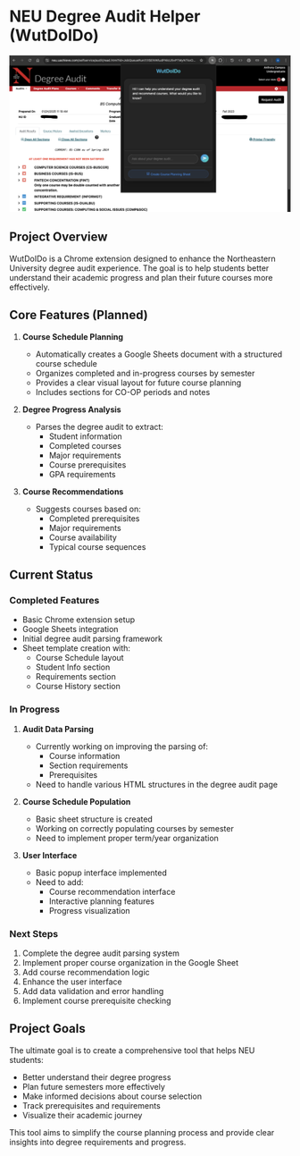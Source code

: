 # NEU Degree Audit Helper (WutDoIDo)

<p align="center">
  <img src="pic/wutdoido.png" alt="WutDoIDo" width="1000"/>
</p>

## Project Overview
WutDoIDo is a Chrome extension designed to enhance the Northeastern University degree audit experience. The goal is to help students better understand their academic progress and plan their future courses more effectively.

## Core Features (Planned)
1. **Course Schedule Planning**
   - Automatically creates a Google Sheets document with a structured course schedule
   - Organizes completed and in-progress courses by semester
   - Provides a clear visual layout for future course planning
   - Includes sections for CO-OP periods and notes

2. **Degree Progress Analysis**
   - Parses the degree audit to extract:
     - Student information
     - Completed courses
     - Major requirements
     - Course prerequisites
     - GPA requirements

3. **Course Recommendations**
   - Suggests courses based on:
     - Completed prerequisites
     - Major requirements
     - Course availability
     - Typical course sequences

## Current Status

### Completed Features
- Basic Chrome extension setup
- Google Sheets integration
- Initial degree audit parsing framework
- Sheet template creation with:
  - Course Schedule layout
  - Student Info section
  - Requirements section
  - Course History section

### In Progress
1. **Audit Data Parsing**
   - Currently working on improving the parsing of:
     - Course information
     - Section requirements
     - Prerequisites
   - Need to handle various HTML structures in the degree audit page

2. **Course Schedule Population**
   - Basic sheet structure is created
   - Working on correctly populating courses by semester
   - Need to implement proper term/year organization

3. **User Interface**
   - Basic popup interface implemented
   - Need to add:
     - Course recommendation interface
     - Interactive planning features
     - Progress visualization

### Next Steps
1. Complete the degree audit parsing system
2. Implement proper course organization in the Google Sheet
3. Add course recommendation logic
4. Enhance the user interface
5. Add data validation and error handling
6. Implement course prerequisite checking

## Project Goals
The ultimate goal is to create a comprehensive tool that helps NEU students:
- Better understand their degree progress
- Plan future semesters more effectively
- Make informed decisions about course selection
- Track prerequisites and requirements
- Visualize their academic journey

This tool aims to simplify the course planning process and provide clear insights into degree requirements and progress.
